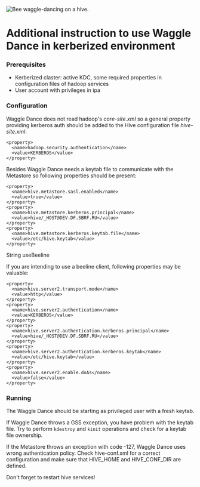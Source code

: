 ![Bee waggle-dancing on a hive.](logo.png "Federating Hive Meta Stores.")

# Additional instruction to use Waggle Dance in kerberized environment
 
 
### Prerequisites

* Kerberized claster: 
    active KDC, 
    some required properties in configuration files of hadoop services
* User account with privileges in ipa 


### Configuration

Waggle Dance does not read hadoop's *core-site.xml* so a general property providing kerberos auth should be added to 
the Hive configuration file *hive-site.xml*:

```
<property>
  <name>hadoop.security.authentication</name>
  <value>KERBEROS</value>
</property>
```

 
Besides Waggle Dance needs a keytab file to communicate with the Metastore so following properties should be present:
```
<property>
  <name>hive.metastore.sasl.enabled</name>
  <value>true</value>
</property>
<property>
  <name>hive.metastore.kerberos.principal</name>
  <value>hive/_HOST@DEV.DF.SBRF.RU</value>
</property>
<property>
  <name>hive.metastore.kerberos.keytab.file</name>
  <value>/etc/hive.keytab</value>
</property>
```

String useBeeline


If you are intending to use a beeline client, following properties may be valuable:
```
<property>
  <name>hive.server2.transport.mode</name>
  <value>http</value>
</property>
<property>
  <name>hive.server2.authentication</name>
  <value>KERBEROS</value>
</property>
<property>
  <name>hive.server2.authentication.kerberos.principal</name>
  <value>hive/_HOST@DEV.DF.SBRF.RU</value>
</property>
<property>
  <name>hive.server2.authentication.kerberos.keytab</name>
  <value>/etc/hive.keytab</value>
</property>
<property>
  <name>hive.server2.enable.doAs</name>
  <value>false</value>
</property>
```


### Running 

The Waggle Dance should be starting as privileged user with a fresh keytab.

If Waggle Dance throws a GSS exception, you have problem with the keytab file.
Try to perform `kdestroy` and `kinit` operations and check for a keytab file ownership.

If the Metastore throws an exception with code -127, Waggle Dance uses wrong authentication policy. 
Check hive-conf.xml for a correct configuration and make sure that HIVE_HOME and HIVE_CONF_DIR are defined.

Don't forget to restart hive services!
